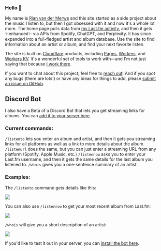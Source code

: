 ### Hello 👋

My name is [Rian van der Merwe](https://elezea.com/) and this site started as a side project about the music I listen to, but then I got obsessed with it and now it's a whole lot more. The home page pulls data from [my Last.fm activity](https://www.last.fm/user/bordesak), and then it gets ✨enhanced✨ via APIs from Spotify, ChatGPT, and Perplexity. It has since expanded into a full-fledged artist and album database. Use the site to find information about an artist or album, and find your next favorite listen.

The site is built on [Cloudflare](https://cloudflare.com/) products, including [Pages](https://pages.cloudflare.com/), [Workers](https://workers.cloudflare.com/), and [Workers KV](https://www.cloudflare.com/developer-platform/workers-kv/). It's a wonderful set of tools to work with—and I'm not just saying that because [I work there](https://elezea.com/portfolio/).

If you want to chat about this project, feel free to [reach out](https://elezea.com/contact/)! And if you spot any bugs (there are lots!) or have any ideas for things to add, please [submit an issue on GitHub](https://github.com/rianvdm/my-music-next/issues).

## Discord Bot

I also have a Beta of a Discord Bot that lets you get streaming links for albums. You can [add it to your server here](https://discord.com/oauth2/authorize?client_id=1284593290947068024).

### Current commands:

<code>/listento</code> lets you enter an album and artist, and then it gets you streaming links for all platforms as well as a link to more details about the album.
<code>/listenurl</code> does the same, but you can just enter a streaming URL from any platform (Spotify, Apple Music, etc.)
<code>/listennow</code> asks you to enter your Last.fm username, and then it gets the same details for the last album you listened to. 
<code>/whois</code> gives you a one-sentence summary of an artist.

### Examples: 

The <code>/listento</code> command gets details like this:

![](https://file.elezea.com/20240921-aoapEQAq-2x.png)

You can also use <code>/listennow</code> to get your most recent album from Last.fm:

![](https://file.elezea.com/20240921-NwqTUNLY-2x.png)

<code>/whois</code> will give you a short description of an artist:

![](https://file.elezea.com/20240921-jgL6zFnS-2x.png)

If you'd like to test it out in your server, you can [install the bot here](https://discord.com/oauth2/authorize?client_id=1284593290947068024).